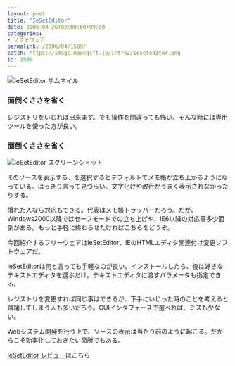 ```yaml
---
layout: post
title: "IeSetEditor"
date: 2006-04-26T09:00:00+09:00
categories:
- ソフトウェア
permalink: /2006/04/1589/
catch: https://image.moongift.jp/intro2/ieseteditor.png
id: 1588
---
```

 ![IeSetEditor サムネイル](https://image.moongift.jp/intro2/ieseteditor.t.png "IeSetEditor サムネイル")
  

### 面倒くささを省く
  
レジストリをいじれば出来ます。でも操作を間違っても怖い。そんな時には専用ツールを使った方が良い。  
<!--more-->  

### 面倒くささを省く
  

![IeSetEditor スクリーンショット](https://image.moongift.jp/intro2/ieseteditor.png "IeSetEditor スクリーンショット")

  

IEのソースを表示する、を選択するとデフォルトでメモ帳が立ち上がるようになっている。はっきり言って見づらい。文字化けや改行がうまく表示されなかったりする。

  

慣れた人なら対応もできる。代表はメモ帳トラッパーだろう。だが、Windows2000以降ではセーフモードでの立ち上げや、IE6以降の対応等多少面倒がある。もっと手軽に終わらせたければこちらをどうぞ。

  

今回紹介するフリーウェアはIeSetEditor、IEのHTMLエディタ関連付け変更ソフトウェアだ。

  

IeSetEditorは何と言っても手軽なのが良い。インストールしたら、後は好きなテキストエディタを選ぶだけ。テキストエディタに渡すパラメータも指定できる。

  

レジストリを変更すれば同じ事はできるが、下手にいじった時のことを考えると躊躇してしまう人も多いだろう。GUIインタフェースで選べれば、ミスも少ない。

  

Webシステム開発を行う上で、ソースの表示は当たり前のように起こる。だからこそ効率化しておきたい箇所でもある。

  

[IeSetEditor レビュー](http://fw.moongift.jp/review/i-1594.html)はこちら

